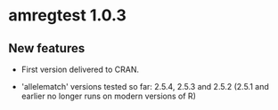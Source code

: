 # amregtest 1.0.3

## New features

* First version delivered to CRAN.

* 'allelematch' versions tested so far: 2.5.4, 2.5.3 and 2.5.2
  (2.5.1 and earlier no longer runs on modern versions of R)
